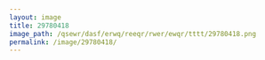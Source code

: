 ```yaml
---
layout: image
title: 29780418
image_path: /qsewr/dasf/erwq/reeqr/rwer/ewqr/tttt/29780418.png
permalink: /image/29780418/
---
```

